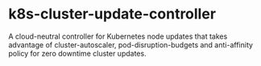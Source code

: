# k8s-cluster-update-controller
A cloud-neutral controller for Kubernetes node updates that takes advantage of cluster-autoscaler, pod-disruption-budgets and anti-affinity policy for zero downtime cluster updates.
